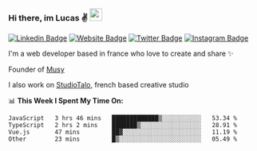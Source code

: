 ### Hi there, im Lucas ✌️ <img src="https://media.giphy.com/media/hvRJCLFzcasrR4ia7z/giphy.gif" width="25px">
[![Linkedin Badge](https://img.shields.io/badge/-LinkedIn-0e76a8?style=flat-square&logo=Linkedin&logoColor=white)](https://www.linkedin.com/in/lucasbellier/)
[![Website Badge](https://img.shields.io/badge/Website-3b5998?style=flat-square&logo=google-chrome&logoColor=white)](https://lucasblr.fr)
[![Twitter Badge](https://img.shields.io/badge/-Twitter-00acee?style=flat-square&logo=Twitter&logoColor=white)](https://twitter.com/ImJustLucas_)
[![Instagram Badge](https://img.shields.io/badge/-Instagram-e4405f?style=flat-square&logo=Instagram&logoColor=white)](https://instagram.com/luuucas.blr/)

I'm a web developer based in france who love to create and share ✨

Founder of [Musy](https://musy.app)

I also work on [StudioTalo](https://talodev.fr), french based creative studio

📊 **This Week I Spent My Time On:**
<!--START_SECTION:waka-->

```text
JavaScript   3 hrs 46 mins   █████████████▒░░░░░░░░░░░   53.34 %
TypeScript   2 hrs 2 mins    ███████▒░░░░░░░░░░░░░░░░░   28.91 %
Vue.js       47 mins         ██▓░░░░░░░░░░░░░░░░░░░░░░   11.19 %
Other        23 mins         █▒░░░░░░░░░░░░░░░░░░░░░░░   05.49 %
```

<!--END_SECTION:waka-->
